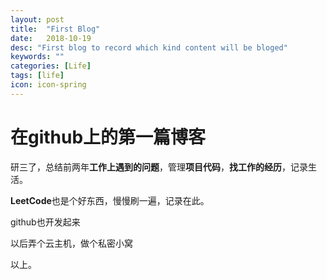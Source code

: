 ```yaml
---
layout: post
title:  "First Blog"
date:   2018-10-19
desc: "First blog to record which kind content will be bloged"
keywords: ""
categories: [Life]
tags: [life]
icon: icon-spring
---
```


# 在github上的第一篇博客


研三了，总结前两年**工作上遇到的问题**，管理**项目代码**，**找工作的经历**，记录生活。

**LeetCode**也是个好东西，慢慢刷一遍，记录在此。

github也开发起来

以后弄个云主机，做个私密小窝

以上。
